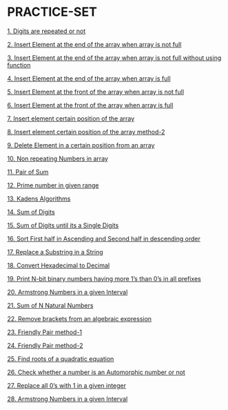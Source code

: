 # PRACTICE-SET          
   <p><a href="https://github.com/99monisha/PRACTICE-SET/blob/master/1.Repeating%20Digits/on.cpp">1. Digits are repeated or not<a/></p>
   <p><a href="https://github.com/99monisha/PRACTICE-SET/blob/master/2.pushEndArray/on.cpp">2. Insert Element at the end of the array when array is not full<a/></p>
   <p><a href="https://github.com/99monisha/PRACTICE-SET/blob/master/2.pushEndArray/on1.cpp">3. Insert Element at the end of the array when array is not full without using function<a/></p>
   <p><a href="https://github.com/99monisha/PRACTICE-SET/blob/master/2.pushEndArray/tw.cpp">4. Insert Element at the end of the array when array is full<a/></p>
    <p><a href="https://github.com/99monisha/PRACTICE-SET/blob/master/3.pushFrontArray/on.cpp">5. Insert Element at the front of the array when array is not full<a/></p>
   <p><a href="https://github.com/99monisha/PRACTICE-SET/blob/master/3.pushFrontArray/tw.cpp">6. Insert Element at the front of the array when array is full<a/></p>   
   <p><a href="https://github.com/99monisha/PRACTICE-SET/blob/master/4.pushCertain/on.cpp">7. Insert element certain position of the array<a/></p>
       <p><a href="https://github.com/99monisha/PRACTICE-SET/blob/master/4.pushCertain/tw.cpp">8. Insert element certain position of the array method-2<a/></p>
     <p><a href="https://github.com/99monisha/PRACTICE-SET/blob/master/5.DeleteCertain/on.cpp">9. Delete Element in a certain position from an array<a/></p>
      <p><a href="https://github.com/99monisha/PRACTICE-SET/blob/master/6.NonRepeating/on.cpp">10. Non repeating Numbers in array<a/></p>
       <p><a href="https://github.com/99monisha/PRACTICE-SET/blob/master/7.pairSum/on.cpp">11. Pair of Sum<a/></p>
        <p><a href="https://github.com/99monisha/PRACTICE-SET/blob/master/8.primeGivenrange/on.cpp">12. Prime number in given range<a/></p>
         <p><a href="https://github.com/99monisha/PRACTICE-SET/blob/master/9.KadensAlgo/maximumsum.cpp">13. Kadens Algorithms<a/></p>
            <p><a href="https://github.com/99monisha/PRACTICE-SET/blob/master/10.SumofDigits/on.cpp">14. Sum of Digits<a/></p>
        <p><a href="https://github.com/99monisha/PRACTICE-SET/blob/master/10.SumofDigits/tw.cpp">15. Sum of Digits until its a Single Digits<a/></p>
         <p><a href="https://github.com/99monisha/PRACTICE-SET/blob/master/12.AssendingDeseding/on.cpp">16. Sort First half in Ascending and Second half in descending order <a/></p>
            <p><a href="https://github.com/99monisha/PRACTICE-SET/blob/master/13.App/on.cpp">17. Replace a Substring in a String <a/></p>
        <p><a href="https://github.com/99monisha/PRACTICE-SET/blob/master/16.pro/on.cpp">18.  Convert Hexadecimal to Decimal<a/></p>
       <p><a href="https://github.com/99monisha/PRACTICE-SET/blob/master/17.Pro/on.cpp">19. Print N-bit binary numbers having more 1’s than 0’s in all prefixes<a/></p>
<p><a href="https://github.com/99monisha/PRACTICE-SET/blob/master/18.Pro/on.cpp">20. Armstrong Numbers in a given Interval<a/></p>
<p><a href="https://github.com/99monisha/PRACTICE-SET/blob/master/19.Pro/on.cpp">21. Sum of N Natural Numbers<a/></p>
<p><a href="https://github.com/99monisha/PRACTICE-SET/blob/master/20.Pro/on.cpp">22. Remove brackets from an algebraic expression<a/></p>
<p><a href="https://github.com/99monisha/PRACTICE-SET/blob/master/20.Pro/on.cpp">23. Friendly Pair method-1<a/></p>
<p><a href="https://github.com/99monisha/PRACTICE-SET/blob/master/20.Pro/on.cpp">24. Friendly Pair method-2<a/></p>
<p><a href="https://github.com/99monisha/PRACTICE-SET/blob/master/22.Pro/on.cpp">25. Find roots of a quadratic equation<a/></p>
<p><a href="https://github.com/99monisha/PRACTICE-SET/blob/master/28.Pro/on.cpp">26. Check whether a number is an Automorphic number or not<a/></p>
<p><a href="https://github.com/99monisha/PRACTICE-SET/blob/master/29.Pro/on.cpp">27. Replace all 0’s with 1 in a given integer<a/></p>
<p><a href="">28. Armstrong Numbers in a given Interval<a/></p>
<p><a href=""><a/></p>
<p><a href=""><a/></p>
<p><a href=""><a/></p>
<p><a href=""><a/></p>
<p><a href=""><a/></p>
<p><a href=""><a/></p>
<p><a href=""><a/></p>
<p><a href=""><a/></p>
<p><a href=""><a/></p>
<p><a href=""><a/></p>
<p><a href=""><a/></p>

 
